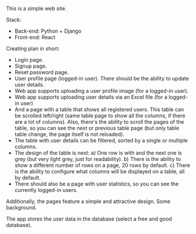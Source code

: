 This is a simple web site.


Stack:

 - Back-end: Python + Django
 - Front-end: React

Creating plan in short:
 - Login page.
 - Signup page.
 - Reset password page.
 - User profile page (logged-in user). There should be the ability to update user details.
 - Web app supports uploading a user profile image (for a logged-in user).
 - Web app supports uploading user details via an Excel file (for a logged-in user)
 - And a page with a table that shows all registered users. This table can be scrolled left/right (same table page to show all the columns, if there are a lot of columns). Also, there's the ability to scroll the pages of the table, so you can see the next or previous table page (but only table table change, the page itself is not reloaded).
 - The table with user details can be filtered, sorted by a single or multiple columns.
 - The design of the table is next:
    a) One row is with and the next one is grey (but very light grey, just for readability).
    b) There is the ability to show a different number of rows on a page, 20 rows by default.
    c) There is the ability to configure what columns will be displayed on a table, all by default.
 - There should also be a page with user statistics, so you can see the currently logged-in users.

Additionally, the pages feature a simple and attractive design. Some background.

The app stores the user data in the database (select a free and good database).
